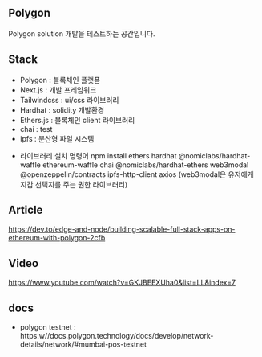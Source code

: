 ## Polygon


Polygon solution 개발을 테스트하는 공간입니다.

## Stack
- Polygon : 블록체인 플랫폼
- Next.js : 개발 프레임워크
- Tailwindcss : ui/css 라이브러리
- Hardhat : solidity 개발환경
- Ethers.js : 블록체인 client 라이브러리
- chai : test
- ipfs : 분산형 파일 시스템

* 라이브러리 설치 명령어
npm install ethers hardhat @nomiclabs/hardhat-waffle ethereum-waffle chai @nomiclabs/hardhat-ethers web3modal @openzeppelin/contracts ipfs-http-client axios
(web3modal은 유저에게 지갑 선택지를 주는 권한 라이브러리)

## Article
https://dev.to/edge-and-node/building-scalable-full-stack-apps-on-ethereum-with-polygon-2cfb

## Video
https://www.youtube.com/watch?v=GKJBEEXUha0&list=LL&index=7

## docs
- polygon testnet : https:w//docs.polygon.technology/docs/develop/network-details/network/#mumbai-pos-testnet
